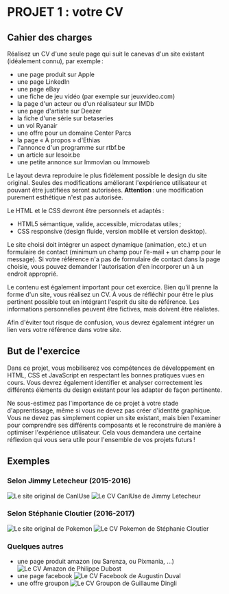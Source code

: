 # PROJET 1 : votre CV

## Cahier des charges

Réalisez un CV d'une seule page qui suit le canevas d'un site existant (idéalement connu), par exemple :

- une page produit sur Apple
- une page LinkedIn
- une page eBay
- une fiche de jeu vidéo (par exemple sur jeuxvideo.com)
- la page d'un acteur ou d'un réalisateur sur IMDb
- une page d'artiste sur Deezer
- la fiche d'une série sur betaseries
- un vol Ryanair
- une offre pour un domaine Center Parcs
- la page « À propos » d'Ethias
- l'annonce d'un programme sur rtbf.be
- un article sur lesoir.be
- une petite annonce sur Immovlan ou Immoweb

Le layout devra reproduire le plus fidèlement possible le design du site original. Seules des modifications améliorant l'expérience utilisateur et pouvant être justifiées seront autorisées. **Attention** : une modification purement esthétique n'est pas autorisée.

Le HTML et le CSS devront être personnels et adaptés :

- HTML5 sémantique, valide, accessible, microdatas utiles ;
- CSS responsive (design fluide, version moblile et version desktop).

Le site choisi doit intégrer un aspect dynamique (animation, etc.) et un formulaire de contact (minimum un champ pour l’e-mail + un champ pour le message). Si votre référence n'a pas de formulaire de contact dans la page choisie, vous pouvez demander l'autorisation d'en incorporer un à un endroit approprié.

Le contenu est également important pour cet exercice. Bien qu'il prenne la forme d'un site, vous réalisez un CV. À vous de réfléchir pour être le plus pertinent possible tout en intégrant l'esprit du site de référence. Les informations personnelles peuvent être fictives, mais doivent être réalistes.

Afin d'éviter tout risque de confusion, vous devrez également intégrer un lien vers votre référence dans votre site.

## But de l'exercice

Dans ce projet, vous mobiliserez vos compétences de développement en HTML, CSS et JavaScript en respectant les bonnes pratiques vues en cours. Vous devrez également identifier et analyser correctement les différents éléments du design existant pour les adapter de façon pertinente.

Ne sous-estimez pas l'importance de ce projet à votre stade d'apprentissage, même si vous ne devez pas créer d'identité graphique. Vous ne devez pas simplement copier un site existant, mais bien l'examiner pour comprendre ses différents composants et le reconstruire de manière à optimiser l'expérience utilisateur. Cela vous demandera une certaine réflexion qui vous sera utile pour l'ensemble de vos projets futurs !

## Exemples

### Selon Jimmy Letecheur (2015-2016)

![Le site original de CanIUse](./CV4-Caniuse-original.png)
![Le CV CanIUse de Jimmy Letecheur](./CV4-Caniuse-Jimmy-Letecheur.png)

### Selon Stéphanie Cloutier (2016-2017)

![Le site original de Pokemon](./CV5-Pokemon-original.png)
![Le CV Pokemon de Stéphanie Cloutier](./CV5-Pokemon-Stephanie-Cloutier.png)

### Quelques autres

- une page produit amazon (ou Sarenza, ou Pixmania, …)
    ![Le CV Amazon de Philippe Dubost](./CV1-amazon-Philippe_Dubost.png)
- une page facebook
    ![Le CV Facebook de Augustin Duval](./CV2-Facebook-augustin-duval.png)
- une offre groupon
    ![Le CV Groupon de Guillaume Dingli](./CV3-Groupon-guillaume-Dingli.jpg)